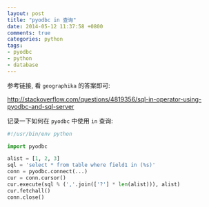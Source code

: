 ```yaml
---
layout: post
title: "pyodbc in 查询"
date: 2014-05-12 11:37:58 +0800
comments: true
categories: python
tags:
- pyodbc
- python
- database
---
```


参考链接, 看 `geographika` 的答案即可:

<http://stackoverflow.com/questions/4819356/sql-in-operator-using-pyodbc-and-sql-server>

记录一下如何在 `pyodbc` 中使用 `in` 查询:

```python
#!/usr/bin/env python

import pyodbc

alist = [1, 2, 3]
sql = 'select * from table where field1 in (%s)'
conn = pyodbc.connect(...)
cur = conn.cursor()
cur.execute(sql % (','.join(['?'] * len(alist))), alist)
cur.fetchall()
conn.close()
```
